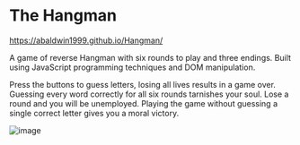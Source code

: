 # The Hangman
https://abaldwin1999.github.io/Hangman/

A game of reverse Hangman with six rounds to play and three endings. Built using JavaScript programming techniques and DOM manipulation.


Press the buttons to guess letters, losing all lives results in a game over. Guessing every word correctly for all six rounds tarnishes your soul. Lose a round and you will be unemployed. Playing the game without guessing a single correct letter gives you a moral victory.

![image](https://user-images.githubusercontent.com/110024083/201083981-933b78b8-dddd-4e59-9c1a-4e6e11fa7f4f.png)

